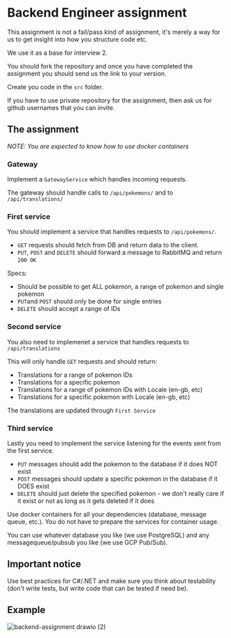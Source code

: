# Backend Engineer assignment
This assignment is not a fail/pass kind of assignment, it's merely a way for us to get insight into how you structure code etc.

We use it as a base for interview 2.

You should fork the repository and once you have completed the assignment you should send us the link to your version.

Create you code in the `src` folder.

If you have to use private repository for the assignment, then ask us for github usernames that you can invite.

## The assignment
_NOTE: You are expected to know how to use docker containers_

### Gateway
Implement a `GatewayService` which handles incoming requests.

The gateway should handle calls to `/api/pokemons/` and to `/api/translations/`

### First service
You should implement a service that handles requests to `/api/pokemons/`.
- `GET` requests should fetch from DB and return data to the client.
- `PUT`, `POST` and `DELETE` should forward a message to RabbitMQ and return `200 OK`

Specs:
- Should be possible to get ALL pokemon, a range of pokemon and single pokemon
- `PUT`and `POST` should only be done for single entries
- `DELETE` should accept a range of IDs

### Second service
You also need to implemenet a service that handles requests to `/api/translations`

This will only handle `GET` requests and should return:
- Translations for a range of pokemon IDs
- Translations for a specific pokemon
- Translations for a range of pokemon IDs with Locale (en-gb, etc)
- Translations for a specific pokemon with Locale (en-gb, etc)

The translations are updated through `First Service`

### Third service
Lastly you need to implement the service listening for the events sent from the first service.
- `PUT` messages should add the pokemon to the database if it does NOT exist
- `POST` messages should update a specific pokemon in the database if it DOES exist
- `DELETE` should just delete the specified pokemon - we don't really care if it exist or not as long as it gets deleted if it does


Use docker containers for all your dependencies (database, message queue, etc.). You do not have to prepare the services for container usage.

You can use whatever database you like (we use PostgreSQL) and any messagequeue/pubsub you like (we use GCP Pub/Sub).

## Important notice
Use best practices for C#/.NET and make sure you think about testability (don't write tests, but write code that can be tested if need be).

## Example
![backend-assignment drawio (2)](https://user-images.githubusercontent.com/1456819/155525766-ad827d19-6f74-4d11-89f5-bc5c17350d31.png)
